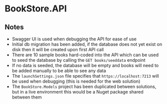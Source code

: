 # BookStore.API
## Notes
- Swagger UI is used when debugging the API for ease of use
- Initial db migration has been added, if the database does not yet exist on disk then it will be created upon first API call
- There are 10 sample books hard-coded into the API which can be used to seed the database by calling the `GET books/seeddata` endpoint
- If no data is seeded, the database will be empty and books will need to be added manually to be able to see any data
- The `launchSettings.json` file specifies that `https://localhost:7213` will be used when debugging (this is needed for the web solution)
- The `BookStore.Models` project has been duplicated between solutions, but in a live environment this would be a Nuget package shared between them
